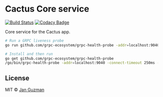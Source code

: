 # Cactus Core service
[![Build Status](https://travis-ci.org/Krystian19/cactus-app-core-service.svg?branch=master)](https://travis-ci.org/Krystian19/cactus-app-core-service) [![Codacy Badge](https://api.codacy.com/project/badge/Grade/103013eebdfa4de6a76ac2aa13069982)](https://www.codacy.com/app/janfrancisco19/cactus-app-core-service?utm_source=github.com&amp;utm_medium=referral&amp;utm_content=Krystian19/cactus-app-core-service&amp;utm_campaign=Badge_Grade)

Core service for the Cactus app.

```sh
# Run a GRPC liveness probe
go run github.com/grpc-ecosystem/grpc-health-probe -addr=localhost:9040 -connect-timeout 250ms -rpc-timeout 100ms

# Install and then run
go get github.com/grpc-ecosystem/grpc-health-probe
/go/bin/grpc-health-probe -addr=localhost:9040 -connect-timeout 250ms -rpc-timeout 100ms
```

## License
MIT © [Jan Guzman](https://github.com/Krystian19)
